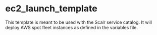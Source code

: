 # ec2_launch_template

This template is meant to be used with the Scalr service catalog. It will deploy AWS spot fleet instances as defined in the variables file.

